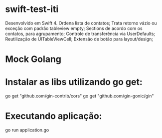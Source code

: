 # swift-test-iti
Desenvolvido em Swift 4.
Ordena lista de contatos;
Trata retorno vázio ou exceção com padrão tableview empty;
Sections de acordo com os contatos, para agrupamento;
Controle de transferência via UserDefaults;
Reutilização de UITableViewCell;
Extensão de botão para layout/design;

# Mock Golang
# Instalar as libs utilizando go get:

go get "github.com/gin-contrib/cors"
go get "github.com/gin-gonic/gin"

# Executando aplicação:
go run application.go
